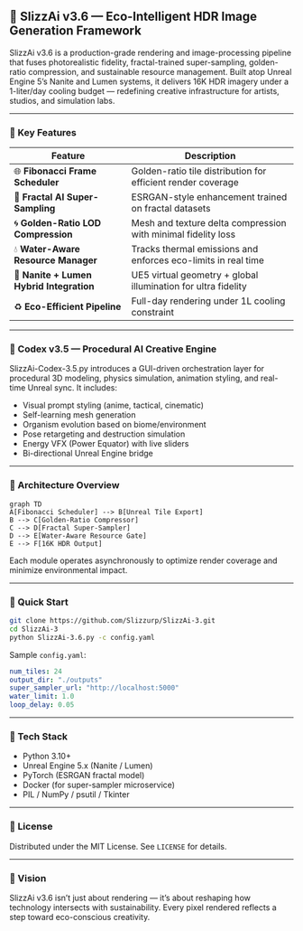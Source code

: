 ## 🌌 SlizzAi v3.6 — Eco-Intelligent HDR Image Generation Framework

SlizzAi v3.6 is a production-grade rendering and image-processing pipeline that fuses photorealistic fidelity, fractal-trained super-sampling, golden-ratio compression, and sustainable resource management. Built atop Unreal Engine 5’s Nanite and Lumen systems, it delivers 16K HDR imagery under a 1-liter/day cooling budget — redefining creative infrastructure for artists, studios, and simulation labs.

---

### 🔧 Key Features

| Feature | Description |
|--------|-------------|
| 🌐 **Fibonacci Frame Scheduler** | Golden-ratio tile distribution for efficient render coverage |
| 🧠 **Fractal AI Super-Sampling** | ESRGAN-style enhancement trained on fractal datasets |
| 🌀 **Golden-Ratio LOD Compression** | Mesh and texture delta compression with minimal fidelity loss |
| 💧 **Water-Aware Resource Manager** | Tracks thermal emissions and enforces eco-limits in real time |
| 🔲 **Nanite + Lumen Hybrid Integration** | UE5 virtual geometry + global illumination for ultra fidelity |
| ♻️ **Eco-Efficient Pipeline** | Full-day rendering under 1L cooling constraint |

---

### 🧬 Codex v3.5 — Procedural AI Creative Engine

SlizzAi-Codex-3.5.py introduces a GUI-driven orchestration layer for procedural 3D modeling, physics simulation, animation styling, and real-time Unreal sync. It includes:

- Visual prompt styling (anime, tactical, cinematic)
- Self-learning mesh generation
- Organism evolution based on biome/environment
- Pose retargeting and destruction simulation
- Energy VFX (Power Equator) with live sliders
- Bi-directional Unreal Engine bridge

---

### 🧪 Architecture Overview

```mermaid
graph TD
A[Fibonacci Scheduler] --> B[Unreal Tile Export]
B --> C[Golden-Ratio Compressor]
C --> D[Fractal Super-Sampler]
D --> E[Water-Aware Resource Gate]
E --> F[16K HDR Output]
```

Each module operates asynchronously to optimize render coverage and minimize environmental impact.

---

### 🚀 Quick Start

```bash
git clone https://github.com/Slizzurp/SlizzAi-3.git
cd SlizzAi-3
python SlizzAi-3.6.py -c config.yaml
```

Sample `config.yaml`:
```yaml
num_tiles: 24
output_dir: "./outputs"
super_sampler_url: "http://localhost:5000"
water_limit: 1.0
loop_delay: 0.05
```

---

### 🧠 Tech Stack

- Python 3.10+
- Unreal Engine 5.x (Nanite / Lumen)
- PyTorch (ESRGAN fractal model)
- Docker (for super-sampler microservice)
- PIL / NumPy / psutil / Tkinter

---

### 📜 License

Distributed under the MIT License. See `LICENSE` for details.

---

### 🌱 Vision

SlizzAi v3.6 isn’t just about rendering — it’s about reshaping how technology intersects with sustainability. Every pixel rendered reflects a step toward eco-conscious creativity.

